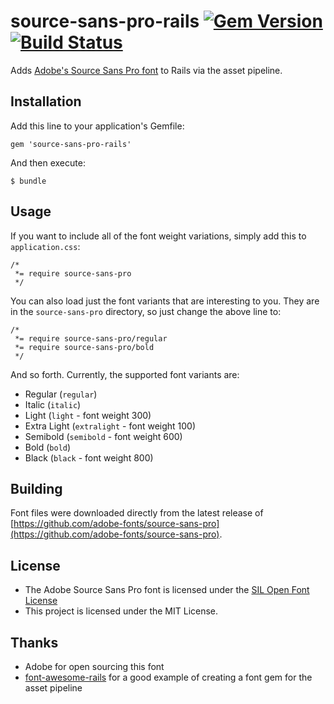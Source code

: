 # source-sans-pro-rails [![Gem Version](https://badge.fury.io/rb/source-sans-pro-rails.png)](http://badge.fury.io/rb/source-sans-pro-rails) [![Build Status](https://travis-ci.org/veracross/source-sans-pro-rails.png)](https://travis-ci.org/veracross/source-sans-pro-rails)

Adds [Adobe's Source Sans Pro font](https://github.com/adobe/source-sans-pro) to Rails via the asset pipeline.

## Installation

Add this line to your application's Gemfile:

    gem 'source-sans-pro-rails'

And then execute:

    $ bundle

## Usage

If you want to include all of the font weight variations, simply add this to `application.css`:

    /*
     *= require source-sans-pro
     */

You can also load just the font variants that are interesting to you. They are in the `source-sans-pro` directory, so just change the above line to:

    /*
     *= require source-sans-pro/regular
     *= require source-sans-pro/bold
     */

And so forth. Currently, the supported font variants are:

* Regular (`regular`)
* Italic (`italic`)
* Light (`light` - font weight 300)
* Extra Light (`extralight` - font weight 100)
* Semibold (`semibold` - font weight 600)
* Bold (`bold`)
* Black (`black` - font weight 800)

## Building

Font files were downloaded directly from the latest release of [https://github.com/adobe-fonts/source-sans-pro](https://github.com/adobe-fonts/source-sans-pro).

## License

* The Adobe Source Sans Pro font is licensed under the [SIL Open Font License](http://scripts.sil.org/OFL)
* This project is licensed under the MIT License.

## Thanks

* Adobe for open sourcing this font
* [font-awesome-rails](https://github.com/bokmann/font-awesome-rails) for a good example of creating a font gem for the asset pipeline

